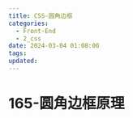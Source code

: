 ```yaml
---
title: CSS-圆角边框
categories:
  - Front-End
  - 2_css
date: 2024-03-04 01:08:00
tags: 
updated:
---
```

# 165-圆角边框原理


